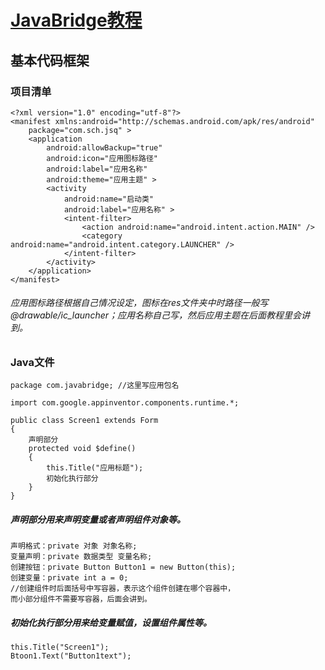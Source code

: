 # [JavaBridge教程](https://javabridge.xcgzs.xyz)
## 基本代码框架
### 项目清单
```
<?xml version="1.0" encoding="utf-8"?>
<manifest xmlns:android="http://schemas.android.com/apk/res/android"
    package="com.sch.jsq" >
    <application
        android:allowBackup="true"
        android:icon="应用图标路径"
        android:label="应用名称"
        android:theme="应用主题" >
        <activity
            android:name="启动类" 
            android:label="应用名称" >
            <intent-filter>
                <action android:name="android.intent.action.MAIN" />
                <category android:name="android.intent.category.LAUNCHER" />
            </intent-filter>
        </activity>
    </application>
</manifest>
```
###### 应用图标路径根据自己情况设定，图标在res文件夹中时路径一般写@drawable/ic_launcher；应用名称自己写，然后应用主题在后面教程里会讲到。
### Java文件
```
package com.javabridge; //这里写应用包名

import com.google.appinventor.components.runtime.*;

public class Screen1 extends Form
{
    声明部分
    protected void $define()
    {
        this.Title("应用标题");
        初始化执行部分
    }
}

```
##### **声明部分**用来声明变量或者声明组件对象等。
```
声明格式：private 对象 对象名称;
变量声明：private 数据类型 变量名称;
创建按钮：private Button Button1 = new Button(this);
创建变量：private int a = 0;
//创建组件时后面括号中写容器，表示这个组件创建在哪个容器中，
而小部分组件不需要写容器，后面会讲到。
```

##### **初始化执行部分**用来给变量赋值，设置组件属性等。
```
this.Title("Screen1");
Btoon1.Text("Button1text");
```

 
